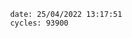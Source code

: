 

                date: 25/04/2022 13:17:51
                cycles: 93900

                         